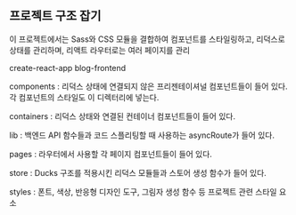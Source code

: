 ## 프로젝트 구조 잡기

이 프로젝트에서는 Sass와 CSS 모듈을 결합하여 컴포넌트를 스타일링하고, 리덕스로 상태를 관리하며, 리액트 라우터로는 여러 페이지를 관리

create-react-app blog-frontend

components : 리덕스 상태에 연결되지 않은 프리젠테이셔널 컴포넌트들이 들어 있다. 각 컴포넌트의 스타일도 이 디렉터리에 넣는다.

containers : 리덕스 상태와 연결된 컨테이너 컴포넌트들이 들어 있다.

lib : 백엔드 API 함수들과 코드 스플리팅할 때 사용하는 asyncRoute가 들어 있다.

pages : 라우터에서 사용할 각 페이지 컴포넌트들이 들어 있다.

store : Ducks 구조를 적용시킨 리덕스 모듈들과 스토어 생성 함수가 들어 있다.

styles : 폰트, 색상, 반응형 디자인 도구, 그림자 생성 함수 등 프로젝트 관련 스타일 요소


